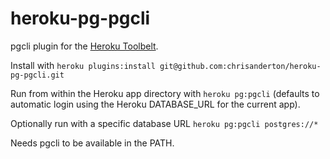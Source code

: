 # heroku-pg-pgcli
pgcli plugin for the [Heroku Toolbelt](https://toolbelt.heroku.com).

Install with ```heroku plugins:install git@github.com:chrisanderton/heroku-pg-pgcli.git```

Run from within the Heroku app directory with ```heroku pg:pgcli``` (defaults to automatic login using the Heroku DATABASE_URL for the current app).

Optionally run with a specific database URL ```heroku pg:pgcli postgres://*```

Needs pgcli to be available in the PATH.

